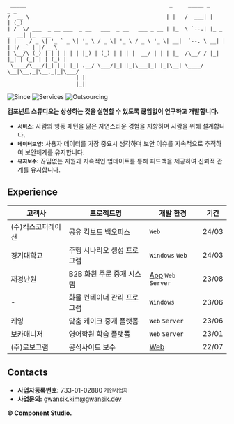 ```
 _____                                              _     _____ _             _ _       
/  __ \                                            | |   /  ___| |           | (_)      
| /  \/ ___  _ __ ___  _ __   ___  _ __   ___ _ __ | |_  \ `--.| |_ _   _  __| |_  ___  
| |    / _ \| '_ ` _ \| '_ \ / _ \| '_ \ / _ \ '_ \| __|  `--. \ __| | | |/ _` | |/ _ \ 
| \__/\ (_) | | | | | | |_) | (_) | | | |  __/ | | | |_  /\__/ / |_| |_| | (_| | | (_) |
 \____/\___/|_| |_| |_| .__/ \___/|_| |_|\___|_| |_|\__| \____/ \__|\__,_|\__,_|_|\___/ 
                      | |                                                               
                      |_|                                                               
```
![Since](https://img.shields.io/badge/Since-2022-blueviolet)
![Services](https://img.shields.io/badge/Services-01-brightgreen)
![Outsourcing](https://img.shields.io/badge/Outsourcing-06-blue)

**컴포넌트 스튜디오는 상상하는 것을 실현할 수 있도록 끊임없이 연구하고 개발합니다.**

- **`서비스`:** 사람의 행동 패턴을 닮은 자연스러운 경험을 지향하며 사람을 위해 설계합니다.  
- **`데이터보안`:** 사용자 데이터를 가장 중요시 생각하며 보안 이슈를 지속적으로 추적하여 보안체계를 유지합니다.  
- **`유지보수`:** 끊임없는 지원과 지속적인 업데이트를 통해 피드백을 제공하여 신뢰적 관계를 유지합니다.  

## Experience

| 고객사 | 프로젝트명 | 개발 환경 | 기간 |
|-----|-----|-----|-----|
| (주)킥스코퍼레이션 | 공유 킥보드 백오피스 | `Web` | 24/03 |
| 경기대학교 | 주행 시나리오 생성 프로그램 | `Windows` `Web` | 24/03 |
| 재경난원 | B2B 화원 주문 중개 시스템 | [App](https://play.google.com/store/apps/details?id=com.jknan.jknan) `Web` `Server` |23/08 |
| - | 화물 컨테이너 관리 프로그램 | `Windows` | 23/06 |
| 케잉 | 맞춤 케이크 중개 플랫폼 | `Web` `Server` | 23/06 |
| 보카매니저 | 영어학원 학습 플랫폼 | `Web` `Server` | 23/01 |
| (주)로보그램 | 공식사이트 보수 | [Web](http://robogram.kr/) | 22/07 |

## Contacts
* **사업자등록번호:** 733-01-02880 `개인사업자`
* **사업문의:** gwansik.kim@gwansik.dev

**© Component Studio.**
